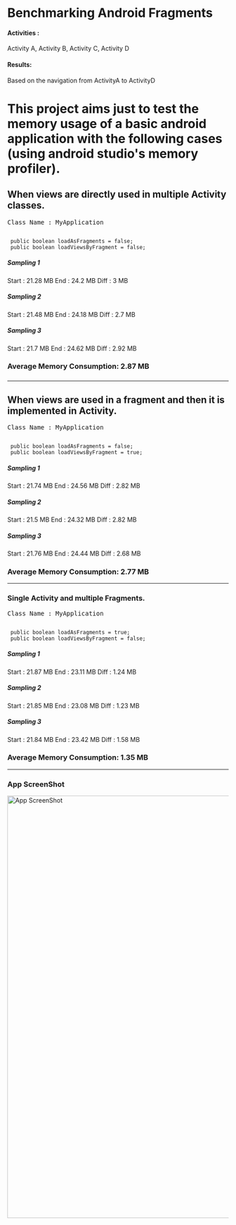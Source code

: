 # Benchmarking Android Fragments

<h4>Activities :</h4> Activity A, Activity B, Activity C, Activity D
<h4>Results:</h4> Based on the navigation from  ActivityA to ActivityD

<h1>This project aims just to test the memory usage of a basic android application with the following cases (using android studio's memory profiler).</h1>

<h2>When views are directly used in multiple Activity classes.</h2>
<pre>Class Name : MyApplication</pre>
<code>
 public boolean loadAsFragments = false;
 public boolean loadViewsByFragment = false;</code>
<h5>Sampling 1</h5>
Start : 21.28 MB
End : 24.2 MB
Diff : 3 MB
<h5>Sampling 2</h5>
Start : 21.48 MB
End : 24.18 MB
Diff : 2.7 MB
<h5>Sampling 3</h5>
Start : 21.7 MB
End : 24.62 MB
Diff : 2.92 MB
<h3>Average Memory Consumption: 2.87 MB<h3>
<hr/>

<h2>When views are used in a fragment and then it is implemented in Activity.</h2>
<pre>Class Name : MyApplication</pre>
<code>
 public boolean loadAsFragments = false;
 public boolean loadViewsByFragment = true;</code>
<h5>Sampling 1</h5>
Start : 21.74 MB
End : 24.56 MB
Diff : 2.82 MB
<h5>Sampling 2</h5>
Start :  21.5 MB
End : 24.32 MB
Diff : 2.82 MB
<h5>Sampling 3</h5>
Start : 21.76 MB
End : 24.44 MB
Diff : 2.68 MB
<h3>Average Memory Consumption: 2.77 MB</h3>
<hr/>
<h3>Single Activity and multiple Fragments.</h3>
<pre>Class Name : MyApplication</pre>
<code>
 public boolean loadAsFragments = true;
 public boolean loadViewsByFragment = false;</code>
<h5>Sampling 1</h5>
Start : 21.87 MB
End : 23.11 MB
Diff : 1.24 MB
<h5>Sampling 2</h5>
Start :  21.85 MB
End : 23.08 MB
Diff : 1.23 MB
<h5>Sampling 3</h5>
Start : 21.84 MB
End : 23.42 MB
Diff : 1.58 MB
<h3>Average Memory Consumption: 1.35 MB</h3>

<!-- img src="https://user-images.githubusercontent.com/10140204/29455362-89e8c7a2-842e-11e7-8308-70f6a7b29c4a.jpg" alt="Views used directly in multiple Activity"/>
<img src="https://user-images.githubusercontent.com/10140204/29455371-91eecb68-842e-11e7-8753-6509b7ade701.jpg" alt="Views used in Fragment and which is used in Activity"/>
<img src="https://user-images.githubusercontent.com/10140204/29455384-9bd4fb48-842e-11e7-9757-4b25b1f18522.jpg" alt="Single Activity and muliple Fragments"/>
-->
<hr/>
<h3>App ScreenShot</h3>
<img src="https://user-images.githubusercontent.com/10140204/29455934-de7d80a8-8430-11e7-8cab-c87ffa3b0ec6.jpeg" alt="App ScreenShot" height="960px" width="540px" style="height: 960px;width: 540px"/>
